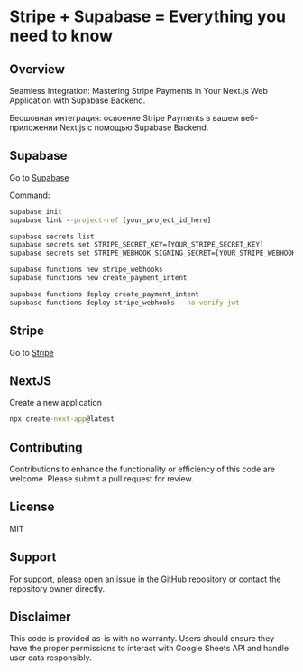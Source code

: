 # Stripe + Supabase = Everything you need to know

## Overview
Seamless Integration: Mastering Stripe Payments in Your Next.js Web Application with Supabase Backend.

Бесшовная интеграция: освоение Stripe Payments в вашем веб-приложении Next.js с помощью Supabase Backend.

## Supabase
Go to [Supabase](https://supabase.com)

Command:
```cmd
supabase init
supabase link --project-ref [your_project_id_here]

supabase secrets list
supabase secrets set STRIPE_SECRET_KEY=[YOUR_STRIPE_SECRET_KEY]
supabase secrets set STRIPE_WEBHOOK_SIGNING_SECRET=[YOUR_STRIPE_WEBHOOK_SIGNING_SECRET]

supabase functions new stripe_webhooks
supabase functions new create_payment_intent

supabase functions deploy create_payment_intent
supabase functions deploy stripe_webhooks --no-verify-jwt
```

## Stripe
Go to [Stripe](https://stripe.com)

## NextJS

Create a new application
```cmd
npx create-next-app@latest
```

## Contributing
Contributions to enhance the functionality or efficiency of this code are welcome. 
Please submit a pull request for review.

## License
MIT

## Support
For support, please open an issue in the GitHub repository or contact the repository owner directly.

## Disclaimer
This code is provided as-is with no warranty. Users should ensure they have the proper permissions to interact with Google Sheets API and handle user data responsibly.

